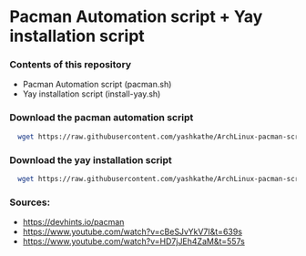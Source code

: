# Pacman Automation script + Yay installation script

### Contents of this repository

- Pacman Automation script (pacman.sh)
- Yay installation script (install-yay.sh)

### Download the pacman automation script 

```bash
  wget https://raw.githubusercontent.com/yashkathe/ArchLinux-pacman-script/master/pacman.sh
```

### Download the yay installation script

```bash
  wget https://raw.githubusercontent.com/yashkathe/ArchLinux-pacman-script/master/install-yay.sh
```

### Sources:

- https://devhints.io/pacman
- https://www.youtube.com/watch?v=cBeSJvYkV7I&t=639s
- https://www.youtube.com/watch?v=HD7jJEh4ZaM&t=557s
